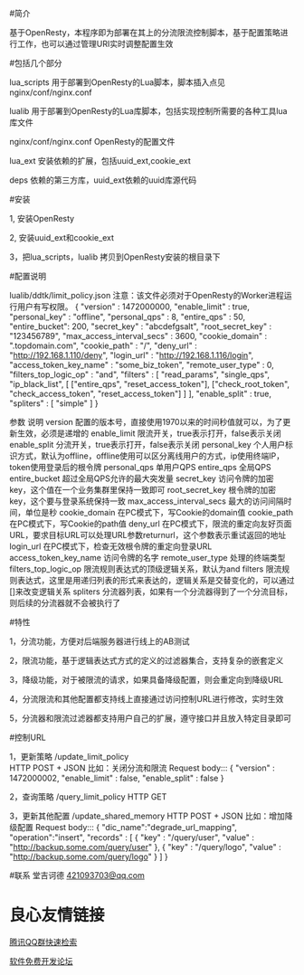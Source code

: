 #简介

基于OpenResty，本程序即为部署在其上的分流限流控制脚本，基于配置策略进行工作，也可以通过管理URI实时调整配置生效


#包括几个部分

lua_scripts  用于部署到OpenResty的Lua脚本，脚本插入点见nginx/conf/nginx.conf

lualib       用于部署到OpenResty的Lua库脚本，包括实现控制所需要的各种工具lua库文件

nginx/conf/nginx.conf  OpenResty的配置文件

lua_ext      安装依赖的扩展，包括uuid_ext,cookie_ext

deps         依赖的第三方库，uuid_ext依赖的uuid库源代码

#安装

1, 安装OpenResty

2, 安装uuid_ext和cookie_ext

3，把lua_scripts，lualib 拷贝到OpenResty安装的根目录下


#配置说明

lualib/ddtk/limit_policy.json
注意：该文件必须对于OpenResty的Worker进程运行用户有写权限。
{
    "version" : 1472000000,
    "enable_limit" : true,
    "personal_key" : "offline",
    "personal_qps" : 8,
    "entire_qps"   : 50,
    "entire_bucket": 200,
    "secret_key"      : "abcdefgsalt",
    "root_secret_key" : "123456789",
    "max_access_interval_secs" : 3600,
    "cookie_domain" : ".topdomain.com",
    "cookie_path" : "/",
    "deny_url"  : "http://192.168.1.110/deny",
    "login_url" : "http://192.168.1.116/login",
    "access_token_key_name" : "some_biz_token",
    "remote_user_type" : 0,
    "filters_top_logic_op" : "and",
    "filters" : [
        "read_params",
        "single_qps",
        "ip_black_list",
        [
            ["entire_qps", "reset_access_token"],
            ["check_root_token", "check_access_token", "reset_access_token"]
        ]
    ],
    "enable_split" : true,
    "spliters" : [
        "simple"
    ]
}

参数	        说明
version	        配置的版本号，直接使用1970以来的时间秒值就可以，为了更新生效，必须是递增的
enable_limit	限流开关，true表示打开，false表示关闭
enable_split	分流开关，true表示打开，false表示关闭
personal_key	个人用户标识方式，默认为offline，offline使用可以区分离线用户的方式，ip使用终端IP，token使用登录后的根令牌
personal_qps	单用户QPS
entire_qps	    全局QPS
entire_bucket	超过全局QPS允许的最大突发量
secret_key	    访问令牌的加密key，这个值在一个业务集群里保持一致即可
root_secret_key	根令牌的加密key，这个要与登录系统保持一致
max_access_interval_secs	最大的访问间隔时间，单位是秒
cookie_domain	在PC模式下，写Cookie的domain值
cookie_path	在PC模式下，写Cookie的path值
deny_url	在PC模式下，限流的重定向友好页面URL，要求目标URL可以处理URL参数returnurl，这个参数表示重试返回的地址
login_url	在PC模式下，检查无效根令牌的重定向登录URL
access_token_key_name	访问令牌的名字
remote_user_type	处理的终端类型
filters_top_logic_op   限流规则表达式的顶级逻辑关系，默认为and
filters	               限流规则表达式，这里是用递归列表的形式来表达的，逻辑关系是交替变化的，可以通过[]来改变逻辑关系
spliters	           分流器列表，如果有一个分流器得到了一个分流目标，则后续的分流器就不会被执行了
	

#特性

1，分流功能，方便对后端服务器进行线上的AB测试

2，限流功能，基于逻辑表达式方式的定义的过滤器集合，支持复杂的嵌套定义

3，降级功能，对于被限流的请求，如果具备降级配置，则会重定向到降级URL

4，分流限流和其他配置都支持线上直接通过访问控制URL进行修改，实时生效

5，分流器和限流过滤器都支持用户自己的扩展，遵守接口并且放入特定目录即可


#控制URL

1，更新策略  /update_limit_policy   
HTTP POST + JSON 
比如：关闭分流和限流
Request body:::
{
    "version" : 1472000002,
    "enable_limit" : false,
    "enable_split" : false
}

2，查询策略  /query_limit_policy
HTTP GET 

3，更新其他配置  /update_shared_memory
HTTP POST + JSON 
比如：增加降级配置
Request body:::
{
    "dic_name":"degrade_url_mapping",
    "operation":"insert",
    "records" : [
        {
            "key"   : "/query/user",
            "value"  : "http://backup.some.com/query/user"
        },
        {
            "key"   : "/query/logo",
            "value"  : "http://backup.some.com/query/logo"
        }
    ]
}


#联系
堂吉诃德 421093703@qq.com



 # 良心友情链接

[腾讯QQ群快速检索](http://u.720life.cn/s/8cf73f7c)

[软件免费开发论坛](http://u.720life.cn/s/bbb01dc0)